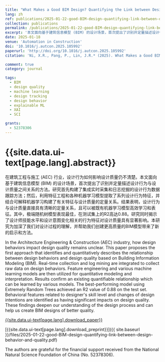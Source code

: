 ```yaml
---
title: "What Makes a Good BIM Design? Quantifying the Link between Design Behavior and Quality"
lang: zh
ref: publications/2025-01-22-good-BIM-design-quantifying-link-between-design-behavior-and-quality
collection: publications
permalink: /publications/2025-01-22-good-BIM-design-quantifying-link-between-design-behavior-and-quality
excerpt: '本文面向基于建筑信息模型 (BIM) 的设计场景，首次提出了识别并定量描述设计行为与设计质量之间关系的方法。研究表明，设计行为与质量具有清晰的定量关系，且设计师技能水平、设计意图变化相关特征对设计质量具有显著影响'
date: 2025-01-18
venue: 'Automation in Construction'
doi: '10.1016/j.autcon.2025.105992'
paperurl: 'http://doi.org/10.1016/j.autcon.2025.105992'
citation: 'Ni, X.R., Pang, P., Lin, J.R.* (2025). What Makes a Good BIM Design? Quantifying the Link between Design Behavior and Quality. <i>Automation in Construction</i>, 171, 105992. doi: 10.1016/j.autcon.2025.105992'

comment: true
category: journal

tags: 
  - BIM
  - design quality
  - machine learning
  - design tracking
  - design behavior
  - explainable ML
  - XAI
  - SCI

grants:
  - 52378306
---
```


{{site.data.ui-text[page.lang].abstract}}
====

在建筑工程与施工 (AEC) 行业，设计行为如何影响设计质量仍不清楚。本文面向基于建筑信息模型 (BIM) 的设计场景，首次提出了识别并定量描述设计行为与设计质量之间关系的方法。研究首先构建了集成实时采集和日志挖掘的设计行为数据跟踪方法；然后，利用特征工程和各种机器学习模型提取了系列设计行为特征，并结合可解释机器学习构建了有关特征与设计质量的定量关系。结果表明，设计行为与设计质量直接具有清晰的定量关系，且可以被既有机器学习模型高效学习和表征。其中，极端随机树模型表现最佳，在测试集上的R2高达0.88。研究同时揭示了设计师技能水平和设计意图变化相关的行为特征对设计质量具有显著影响。本研究为加深了我们对设计过程的理解，并帮助我们创建更高质量的BIM模型带来了新的启示和方法。

In the Architecture Engineering & Construction (AEC) industry, how design behaviors impact design quality remains unclear. This paper proposes the first approach that identifies and quantitatively describes the relationship between design behaviors and design quality based on Building Information Modeling (BIM). Real-time collection and log mining are integrated to collect raw data on design behaviors. Feature engineering and various machine learning models are then utilized for quantitative modeling and interpretation. Results confirm an existing quantifiable relationship which can be learned by various models. The best-performing model using Extremely Random Trees achieved an R2 value of 0.88 on the test set. Behavioral features related to designer's skill level and changes of design intentions are identified as having significant impacts on design quality. These findings deepen our understanding of the design process and can help us create BIM designs of better quality.

[{{site.data.ui-text[page.lang].download_paper}}]({{page.paperurl}})

[{{site.data.ui-text[page.lang].download_preprint}}]({{ site.baseurl }}/files/2025-01-22-good-BIM-design-quantifying-link-between-design-behavior-and-quality.pdf)

The authors are grateful for the financial support received from the National Natural Science Foundation of China (No. 52378306).